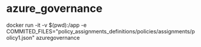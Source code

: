 # azure_governance
docker run -it -v $(pwd):/app -e COMMITED_FILES="policy_assignments_definitions/policies/assignments/policy1.json" azuregovernance